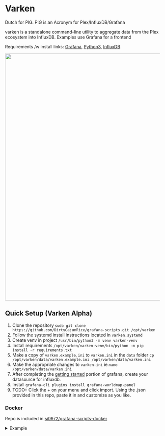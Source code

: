 # Varken
Dutch for PIG. PIG is an Acronym for Plex/InfluxDB/Grafana

varken is a standalone command-line utility to aggregate data
from the Plex ecosystem into InfluxDB. Examples use Grafana for a
frontend

Requirements /w install links: [Grafana](http://docs.grafana.org/installation/), [Python3](https://www.python.org/downloads/), [InfluxDB](https://docs.influxdata.com/influxdb/v1.5/introduction/installation/)

<p align="center">
<img width="800" src="https://i.imgur.com/av8e0HP.png">
</p>

## Quick Setup (Varken Alpha)
1. Clone the repository `sudo git clone https://github.com/DirtyCajunRice/grafana-scripts.git /opt/varken`
1. Follow the systemd install instructions located in `varken.systemd`
1. Create venv in project `/usr/bin/python3 -m venv varken-venv`
1. Install requirements `/opt/varken/varken-venv/bin/python -m pip install -r requirements.txt`
1. Make a copy of `varken.example.ini` to `varken.ini` in the `data` folder
   `cp /opt/varken/data/varken.example.ini /opt/varken/data/varken.ini`
1. Make the appropriate changes to `varken.ini`
   ie.`nano /opt/varken/data/varken.ini`
1. After completing the [getting started](http://docs.grafana.org/guides/getting_started/) portion of grafana, create your datasource for influxdb.
1. Install `grafana-cli plugins install grafana-worldmap-panel`
1. TODO:: Click the + on your menu and click import. Using the .json provided in this repo, paste it in and customize as you like.

### Docker

Repo is included in [si0972/grafana-scripts-docker](https://github.com/si0972/grafana-scripts-docker/tree/varken)

<details><summary>Example</summary>
<p>

```
docker create \
  --name=grafana-scripts \
  -v <path to data>:/Scripts \
  -e PGID=<gid> -e PUID=<uid>  \
  si0972/grafana-scripts:varken
```
</p>
</details>
